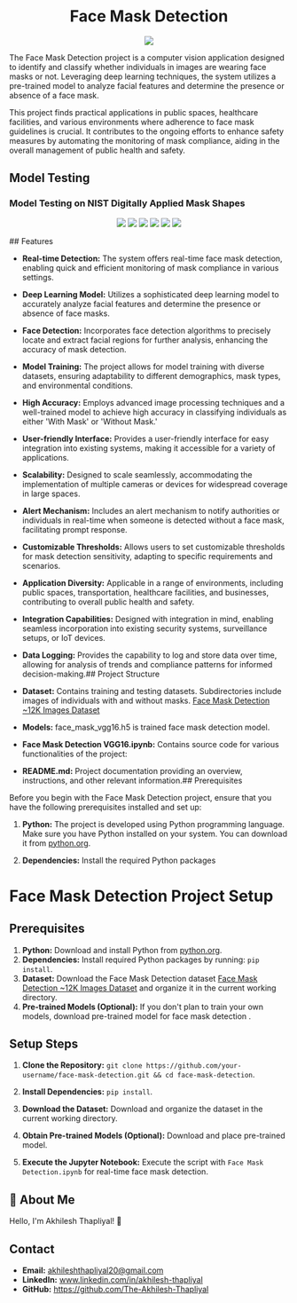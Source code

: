 
<h1 align="center">Face Mask Detection</h1>

<p align="center">
<img src="http://drive.google.com/uc?export=view&id=1ZVlmUUfuWfD_6AwCcterhr_oSed2nIcR">
</p>

The Face Mask Detection project is a computer vision application designed to identify and classify whether individuals in images are wearing face masks or not. Leveraging deep learning techniques, the system utilizes a pre-trained model to analyze facial features and determine the presence or absence of a face mask.

This project finds practical applications in public spaces, healthcare facilities, and various environments where adherence to face mask guidelines is crucial. It contributes to the ongoing efforts to enhance safety measures by automating the monitoring of mask compliance, aiding in the overall management of public health and safety.



## Model Testing
### Model Testing on NIST Digitally Applied Mask Shapes

<p align="center">    
<img src="http://drive.google.com/uc?export=view&id=1ZjLr4IbuOx2_NXyROkoliLgXn9IOL0x_">

<img src="http://drive.google.com/uc?export=view&id=1wHdSaTa_6adTWyjJAYQQJo0IXGELYYhI">

<img src="http://drive.google.com/uc?export=view&id=1e-GQmTJK1aC_ySLCcATd7t7nx0SqT6VJ">

<img src="http://drive.google.com/uc?export=view&id=1sDj9w09UvKW5GMSp6nwrj9K8VOH_NrYg">


<img src="http://drive.google.com/uc?export=view&id=1EXHcu3q_fe0fi-5QwMRmY61Ao0oifPWc">


<img src="http://drive.google.com/uc?export=view&id=1c5VZ1XN5kTqY_xvjrwXpWsgCvyawVktC">
</p>
## Features

- **Real-time Detection:** The system offers real-time face mask detection, enabling quick and efficient monitoring of mask compliance in various settings.

- **Deep Learning Model:** Utilizes a sophisticated deep learning model to accurately analyze facial features and determine the presence or absence of face masks.

- **Face Detection:** Incorporates face detection algorithms to precisely locate and extract facial regions for further analysis, enhancing the accuracy of mask detection.

- **Model Training:** The project allows for model training with diverse datasets, ensuring adaptability to different demographics, mask types, and environmental conditions.

- **High Accuracy:** Employs advanced image processing techniques and a well-trained model to achieve high accuracy in classifying individuals as either 'With Mask' or 'Without Mask.'

- **User-friendly Interface:** Provides a user-friendly interface for easy integration into existing systems, making it accessible for a variety of applications.

- **Scalability:** Designed to scale seamlessly, accommodating the implementation of multiple cameras or devices for widespread coverage in large spaces.

- **Alert Mechanism:** Includes an alert mechanism to notify authorities or individuals in real-time when someone is detected without a face mask, facilitating prompt response.

- **Customizable Thresholds:** Allows users to set customizable thresholds for mask detection sensitivity, adapting to specific requirements and scenarios.

- **Application Diversity:** Applicable in a range of environments, including public spaces, transportation, healthcare facilities, and businesses, contributing to overall public health and safety.

- **Integration Capabilities:** Designed with integration in mind, enabling seamless incorporation into existing security systems, surveillance setups, or IoT devices.

- **Data Logging:** Provides the capability to log and store data over time, allowing for analysis of trends and compliance patterns for informed decision-making.## Project Structure


- **Dataset:** Contains training and testing datasets. Subdirectories include images of individuals with and without masks. [Face Mask Detection ~12K Images Dataset](https://www.kaggle.com/datasets/ashishjangra27/face-mask-12k-images-dataset)

- **Models:** face_mask_vgg16.h5 is trained face mask detection model.

- **Face Mask Detection VGG16.ipynb:** Contains source code for various functionalities of the project:

- **README.md:** Project documentation providing an overview, instructions, and other relevant information.## Prerequisites

Before you begin with the Face Mask Detection project, ensure that you have the following prerequisites installed and set up:

1. **Python:** The project is developed using Python programming language. Make sure you have Python installed on your system. You can download it from [python.org](https://www.python.org/downloads/).

2. **Dependencies:** Install the required Python packages
# Face Mask Detection Project Setup

## Prerequisites

1. **Python:** Download and install Python from [python.org](https://www.python.org/downloads/).
2. **Dependencies:** Install required Python packages by running: `pip install`.
3. **Dataset:** Download the Face Mask Detection dataset [Face Mask Detection ~12K Images Dataset](https://www.kaggle.com/datasets/ashishjangra27/face-mask-12k-images-dataset) and organize it in the current working directory.
4. **Pre-trained Models (Optional):** If you don't plan to train your own models, download pre-trained model for face mask detection .

## Setup Steps

1. **Clone the Repository:** `git clone https://github.com/your-username/face-mask-detection.git && cd face-mask-detection`.

2. **Install Dependencies:** `pip install`.

3. **Download the Dataset:** Download and organize the dataset in the current working directory.

4. **Obtain Pre-trained Models (Optional):** Download and place pre-trained model.

5. **Execute the Jupyter Notebook:** Execute the script with `Face Mask Detection.ipynb` for real-time face mask detection.



   
## 🚀 About Me
Hello, I'm Akhilesh Thapliyal! 👋

## Contact

- **Email:** akhileshthapliyal20@gmail.com
- **LinkedIn:** www.linkedin.com/in/akhilesh-thapliyal
- **GitHub:** https://github.com/The-Akhilesh-Thapliyal
